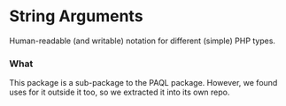 # String Arguments

Human-readable (and writable) notation for different (simple) PHP types.

### What

This package is a sub-package to the PAQL package. However,
we found uses for it outside it too, so we extracted it into
its own repo.
